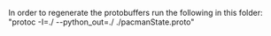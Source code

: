 In order to regenerate the protobuffers run the following in this folder:
"protoc -I=./ --python_out=./ ./pacmanState.proto"

